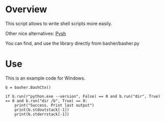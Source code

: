 # Overview

This script allows to write shell scripts more easily.

Other nice alternatives:
[Pysh](https://github.com/yunabe/pysh)

You can find, and use the library directly from basher/basher.py

# Use

This is an example code for Windows.

```
b = basher.BashCtx()

if b.run(r"python.exe --version", False) == 0 and b.run("dir", True) == 0 and b.run("dir /b", True) == 0:
    print("Success. Print last output")
    print(b.stdoutstack[-1])
    print(b.stderrstack[-1])
```
